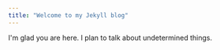 ```yaml
---
title: "Welcome to my Jekyll blog"
---
```


I'm glad you are here. I plan to talk about undetermined things.
